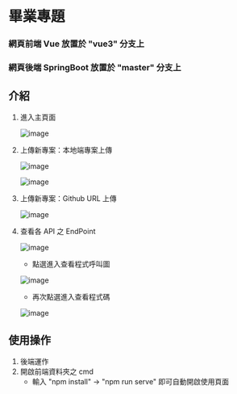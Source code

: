 # 畢業專題

### 網頁前端 Vue 放置於 "vue3" 分支上
### 網頁後端 SpringBoot 放置於 "master" 分支上

## 介紹
1. 進入主頁面

   ![image](https://github.com/b0989596914/Graduate_Project_for_Java/assets/92772248/df18db56-76a2-4f85-b5e9-a6d947b3f533)
  
3. 上傳新專案：本地端專案上傳

   ![image](https://github.com/b0989596914/Graduate_Project_for_Java/assets/92772248/eef0de32-46a8-40a4-adb7-2a0755774903)

   ![image](https://github.com/b0989596914/Graduate_Project_for_Java/assets/92772248/7cbd9505-916b-4be0-b136-5e9dc25ffa73)


4. 上傳新專案：Github URL 上傳

   ![image](https://github.com/b0989596914/Graduate_Project_for_Java/assets/92772248/a41b1a02-3896-4ffa-bd76-04c26617ab40)

5. 查看各 API 之 EndPoint

   ![image](https://github.com/b0989596914/Graduate_Project_for_Java/assets/92772248/531345ae-dde9-43e1-b823-3681a95d9bc4)

     * 點選進入查看程式呼叫圖

     ![image](https://github.com/b0989596914/Graduate_Project_for_Java/assets/92772248/bfd0f0a2-9628-4473-a2fb-424196cdc1a3)


     * 再次點選進入查看程式碼

      ![image](https://github.com/b0989596914/Graduate_Project_for_Java/assets/92772248/2a7a379c-b324-4949-ae20-ba2d04fd3b11)


## 使用操作
1. 後端運作
2. 開啟前端資料夾之 cmd
   * 輸入 "npm install" -> "npm run serve" 即可自動開啟使用頁面
